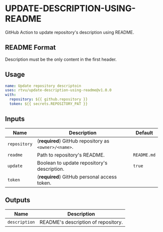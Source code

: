 # UPDATE-DESCRIPTION-USING-README

GitHub Action to update repository's description using README.

## README Format

Description must be the only content in the first header.

## Usage

``` yml
name: Update repository descriptoin
uses: rtvu/update-description-using-readme@v1.0.0
with:
  repository: ${{ github.repository }}
  token: ${{ secrets.REPOSITORY_PAT }}
```

## Inputs

| Name | Description | Default |
| --- | --- | --- |
| `repository` | (**required**) GitHub repository as `<owner>/<name>`. | |
| `readme` | Path to repository's README. | `README.md` |
| `update` | Boolean to update repository's description. | `true` |
| `token` | (**required**) GitHub personal access token. | |

## Outputs

| Name | Description |
| --- | --- |
| `description` | README's description of repository. |
